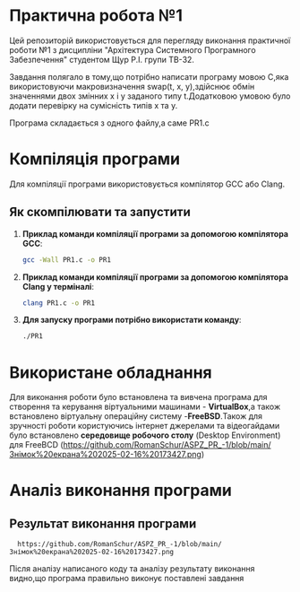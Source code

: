 # Практична робота №1
Цей репозиторій використовується для перегляду виконання практичної роботи №1 з дисципліни "Архітектура Системного Програмного Забезпечення" студентом Щур Р.І. групи ТВ-32.

Завдання полягало в тому,що потрібно написати програму мовою С,яка використовуючи макровизначення swap(t, x, y),здійснює обмін значеннями двох змінних x і y заданого типу t.Додатковою умовою було додати перевірку на сумісність типів х та y.

Програма складається з одного файлу,а саме PR1.c
# Компіляція програми
Для компіляції програми використовується компілятор GCC або Clang.  

## Як скомпілювати та запустити  

1. **Приклад команди компіляції програми за допомогою компілятора GCC**:  
     ```bash
     gcc -Wall PR1.c -o PR1
     ```    
2. **Приклад команди компіляції програми за допомогою компілятора Clang у терміналі**:  
   ```bash
   clang PR1.c -o PR1
   ```
3. **Для запуску програми потрібно використати команду**:  
   ```bash
   ./PR1
   ```
# Використане обладнання  
Для виконання роботи було встановлена та вивчена програма для створення та керування віртуальними машинами - **VirtualBox**,а також встановлено віртуальну операційну систему -**FreeBSD**.Також для зручності роботи користуючись інтернет джерелами та відеогайдами було встановлено **середовище робочого столу** (Desktop Environment) для FreeBCD (https://github.com/RomanSchur/ASPZ_PR_-1/blob/main/Знімок%20екрана%202025-02-16%20173427.png)
# Аналіз виконання програми
## Результат виконання програми
 ```
   https://github.com/RomanSchur/ASPZ_PR_-1/blob/main/Знімок%20екрана%202025-02-16%20173427.png
   ```
Після аналізу написаного коду та аналізу результату виконання видно,що програма правильно виконує поставлені завдання



